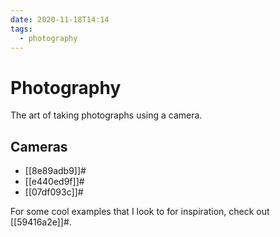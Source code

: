 ```yaml
---
date: 2020-11-18T14:14
tags:
  - photography
---
```


# Photography

The art of taking photographs using a camera.

## Cameras

* [[8e89adb9]]#
* [[e440ed9f]]#
* [[07df093c]]#

For some cool examples that I look to for inspiration, check out [[59416a2e]]#.

